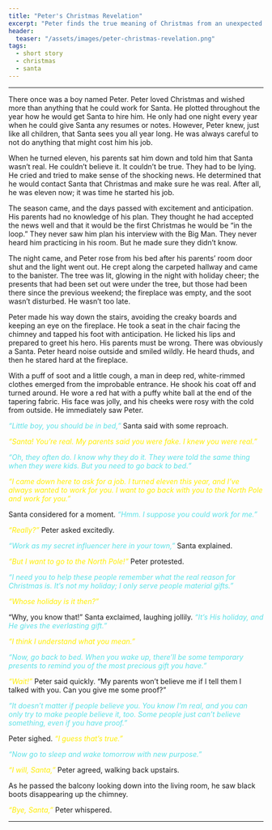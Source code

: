 ```yaml
---
title: "Peter's Christmas Revelation"
excerpt: "Peter finds the true meaning of Christmas from an unexpected friend"
header:
  teaser: "/assets/images/peter-christmas-revelation.png"
tags: 
  - short story
  - christmas
  - santa
--- 
```


<style>
  .peter_quote {
    font-style: italic;
    color: #ffed00;
  }
  .santa_quote {
    font-style: italic;
    color: #5ce1e6;
  }
</style>

---

There once was a boy named Peter. Peter loved Christmas and wished more than anything that he could work for Santa. He plotted throughout the year how he would get Santa to hire him. He only had one night every year when he could give Santa any resumes or notes. However, Peter knew, just like all children, that Santa sees you all year long. He was always careful to not do anything that might cost him his job.

When he turned eleven, his parents sat him down and told him that Santa wasn’t real. He couldn’t believe it. It couldn’t be true. They had to be lying. He cried and tried to make sense of the shocking news. He determined that he would contact Santa that Christmas and make sure he was real. After all, he was eleven now; it was time he started his job.

The season came, and the days passed with excitement and anticipation. His parents had no knowledge of his plan. They thought he had accepted the news well and that it would be the first Christmas he would be “in the loop.” They never saw him plan his interview with the Big Man. They never heard him practicing in his room. But he made sure they didn’t know.

The night came, and Peter rose from his bed after his parents’ room door shut and the light went out. He crept along the carpeted hallway and came to the banister. The tree was lit, glowing in the night with holiday cheer; the presents that had been set out were under the tree, but those had been there since the previous weekend; the fireplace was empty, and the soot wasn’t disturbed. He wasn’t too late.

Peter made his way down the stairs, avoiding the creaky boards and keeping an eye on the fireplace. He took a seat in the chair facing the chimney and tapped his foot with anticipation. He licked his lips and prepared to greet his hero. His parents must be wrong. There was obviously a Santa. Peter heard noise outside and smiled wildly. He heard thuds, and then he stared hard at the fireplace.

With a puff of soot and a little cough, a man in deep red, white-rimmed clothes emerged from the improbable entrance. He shook his coat off and turned around. He wore a red hat with a puffy white ball at the end of the tapering fabric. His face was jolly, and his cheeks were rosy with the cold from outside. He immediately saw Peter.

<span class="santa_quote">“Little boy, you should be in bed,”</span> Santa said with some reproach.

<span class="peter_quote">“Santa! You’re real. My parents said you were fake. I knew you were real.”</span>

<span class="santa_quote">“Oh, they often do. I know why they do it. They were told the same thing when they were kids. But you need to go back to bed.”</span>

<span class="peter_quote">“I came down here to ask for a job. I turned eleven this year, and I’ve always wanted to work for you. I want to go back with you to the North Pole and work for you.”</span>

Santa considered for a moment. <span class="santa_quote">“Hmm. I suppose you could work for me.”</span>

<span class="peter_quote">“Really?”</span> Peter asked excitedly.

<span class="santa_quote">“Work as my secret influencer here in your town,”</span> Santa explained.

<span class="peter_quote">“But I want to go to the North Pole!”</span> Peter protested.

<span class="santa_quote">“I need you to help these people remember what the real reason for Christmas is. It’s not my holiday; I only serve people material gifts.”</span>

<span class="peter_quote">“Whose holiday is it then?”</span>

<span class="snata_quote">“Why, you know that!”</span> Santa exclaimed, laughing jollily. <span class="santa_quote">“It’s His holiday, and He gives the everlasting gift.”</span>

<span class="peter_quote">“I think I understand what you mean.”</span>

<span class="santa_quote">“Now, go back to bed. When you wake up, there’ll be some temporary presents to remind you of the most precious gift you have.”</span>

<span class="peter_quote">“Wait!”</span> Peter said quickly. <span class="quote">“My parents won’t believe me if I tell them I talked with you. Can you give me some proof?”</span>

<span class="santa_quote">“It doesn’t matter if people believe you. You know I’m real, and you can only try to make people believe it, too. Some people just can’t believe something, even if you have proof.”</span>

Peter sighed. <span class="peter_quote">“I guess that’s true.”</span>

<span class="santa_quote">“Now go to sleep and wake tomorrow with new purpose.”</span>

<span class="peter_quote">“I will, Santa,”</span> Peter agreed, walking back upstairs.

As he passed the balcony looking down into the living room, he saw black boots disappearing up the chimney.

<span class="peter_quote">“Bye, Santa,”</span> Peter whispered.

---
